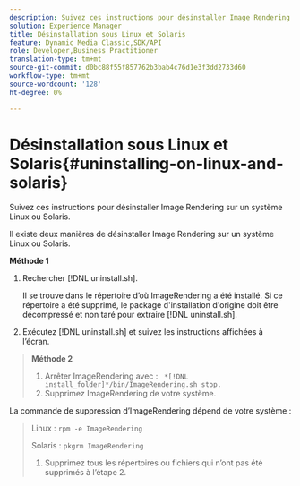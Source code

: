 ```yaml
---
description: Suivez ces instructions pour désinstaller Image Rendering sur un système Linux ou Solaris.
solution: Experience Manager
title: Désinstallation sous Linux et Solaris
feature: Dynamic Media Classic,SDK/API
role: Developer,Business Practitioner
translation-type: tm+mt
source-git-commit: d0bc88f55f857762b3bab4c76d1e3f3dd2733d60
workflow-type: tm+mt
source-wordcount: '128'
ht-degree: 0%

---
```



# Désinstallation sous Linux et Solaris{#uninstalling-on-linux-and-solaris}

Suivez ces instructions pour désinstaller Image Rendering sur un système Linux ou Solaris.

Il existe deux manières de désinstaller Image Rendering sur un système Linux ou Solaris.

**Méthode 1**

1. Rechercher [!DNL uninstall.sh].

   Il se trouve dans le répertoire d’où ImageRendering a été installé. Si ce répertoire a été supprimé, le package d&#39;installation d&#39;origine doit être décompressé et non taré pour extraire [!DNL uninstall.sh].
1. Exécutez [!DNL uninstall.sh] et suivez les instructions affichées à l’écran.

>**Méthode 2**
>
>1. Arrêter ImageRendering avec : ` *[!DNL install_folder]*/bin/ImageRendering.sh stop.`
>1. Supprimez ImageRendering de votre système.

>
>   
La commande de suppression d’ImageRendering dépend de votre système :
>
>   Linux : `rpm -e ImageRendering`
>
>   Solaris : `pkgrm ImageRendering`
>
>1. Supprimez tous les répertoires ou fichiers qui n’ont pas été supprimés à l’étape 2.

>



